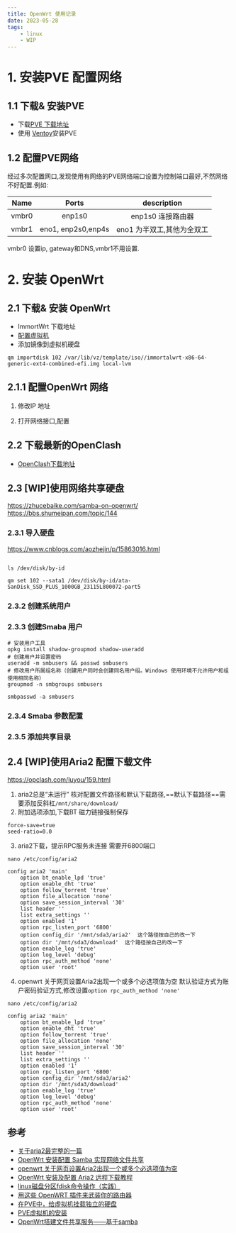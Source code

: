 ```yaml
---
title: OpenWrt 使用记录
date: 2023-05-28
tags:
    - linux
    - WIP
---
```


# 1. 安装PVE 配置网络

## 1.1 下载& 安装PVE

- 下载[PVE 下载地址](https://pve.proxmox.com/wiki/Downloads#Proxmox_Virtual_Environment_7.4_.28ISO_Image.29)
-  使用 [Ventoy](https://www.ventoy.net/en/index.html)安装PVE

## 1.2 配置PVE网络

经过多次配置网口,发现使用有网络的PVE网络端口设置为控制端口最好,不然网络不好配置.例如:

| Name | Ports | description |
|:-------:|:------:|:----------:|
| vmbr0 | enp1s0| enp1s0 连接路由器|
| vmbr1 | eno1, enp2s0,enp4s| eno1 为半双工,其他为全双工|

vmbr0 设置ip, gateway和DNS,vmbr1不用设置.

# 2. 安装 OpenWrt

## 2.1 下载& 安装 OpenWrt

- ImmortWrt 下载地址
- [配置虚拟机]()
- 添加镜像到虚拟机硬盘
```Shell
qm importdisk 102 /var/lib/vz/template/iso//immortalwrt-x86-64-generic-ext4-combined-efi.img local-lvm
```

## 2.1.1 配置OpenWrt 网络

1. 修改IP 地址



3. 打开网络接口,配置

## 2.2 下载最新的OpenClash

- [OpenClash下载地址](https://github.com/vernesong/OpenClash/)

## 2.3 [WIP]使用网络共享硬盘

https://zhucebaike.com/samba-on-openwrt/
https://bbs.shumeipan.com/topic/144
### 2.3.1 导入硬盘

https://www.cnblogs.com/aozhejin/p/15863016.html

```Shell

ls /dev/disk/by-id

qm set 102 --sata1 /dev/disk/by-id/ata-SanDisk_SSD_PLUS_1000GB_23115L800072-part5
```

### 2.3.2 创建系统用户

### 2.3.3 创建Smaba 用户

```Shell
# 安装用户工具
opkg install shadow-groupmod shadow-useradd
# 创建用户并设置密码
useradd -m smbusers && passwd smbusers
# 修改用户所属组名称（创建用户同时会创建同名用户组。Windows 使用环境不允许用户和组使用相同名称）
groupmod -n smbgroups smbusers

smbpasswd -a smbusers

```

### 2.3.4 Smaba 参数配置

### 2.3.5 添加共享目录


## 2.4 [WIP]使用Aria2 配置下载文件

https://opclash.com/luyou/159.html

1. aria2总是“未运行”
核对配置文件路径和默认下载路径,==默认下载路径==需要添加反斜杠`/mnt/share/download/`
2. 附加选项添加,下载BT 磁力链接强制保存
```
force-save=true
seed-ratio=0.0
```
3. aria2下载，提示RPC服务未连接
需要开6800端口
```
nano /etc/config/aria2

config aria2 'main'
	option bt_enable_lpd 'true'
	option enable_dht 'true'
	option follow_torrent 'true'
	option file_allocation 'none'
	option save_session_interval '30'
	list header ''
	list extra_settings ''
	option enabled '1'
	option rpc_listen_port '6800'
	option config_dir '/mnt/sda3/aria2'  这个路径按自己的改一下
	option dir '/mnt/sda3/download'  这个路径按自己的改一下
	option enable_log 'true'
	option log_level 'debug'
	option rpc_auth_method 'none'
	option user 'root'
```
4. openwrt 关于网页设置Aria2出现一个或多个必选项值为空
默认验证方式为账户密码验证方式,修改设置`option rpc_auth_method 'none'`
```Shell
nano /etc/config/aria2

config aria2 'main'
	option bt_enable_lpd 'true'
	option enable_dht 'true'
	option follow_torrent 'true'
	option file_allocation 'none'
	option save_session_interval '30'
	list header ''
	list extra_settings ''
	option enabled '1'
	option rpc_listen_port '6800'
	option config_dir '/mnt/sda3/aria2'
	option dir '/mnt/sda3/download'
	option enable_log 'true'
	option log_level 'debug'
	option rpc_auth_method 'none'
	option user 'root'
```

## 参考

- [关于aria2最完整的一篇](http://ivo-wang.github.io/2019/04/18/%E5%85%B3%E4%BA%8Earia2%E6%9C%80%E5%AE%8C%E6%95%B4%E7%9A%84%E4%B8%80%E7%AF%87/)
- [OpenWrt 安装配置 Samba 实现网络文件共享](https://zhucebaike.com/samba-on-openwrt/)
- [openwrt 关于网页设置Aria2出现一个或多个必选项值为空](https://blog.csdn.net/popuui123/article/details/111399587)
- [OpenWrt 安装及配置 Aria2 远程下载教程](https://opclash.com/luyou/159.html)
- [linux磁盘分区fdisk命令操作（实践）](https://www.cnblogs.com/aozhejin/p/15863016.html)
- [用这些 OpenWRT 插件来武装你的路由器](https://zhuanlan.zhihu.com/p/103121214)
- [在PVE中，给虚拟机挂载独立的硬盘](https://bbs.shumeipan.com/topic/144)
- [PVE虚拟机的安装](https://www.benzhu.xyz/pve/)
- [OpenWrt搭建文件共享服务——基于samba](https://blog.csdn.net/a791693310/article/details/84584680)